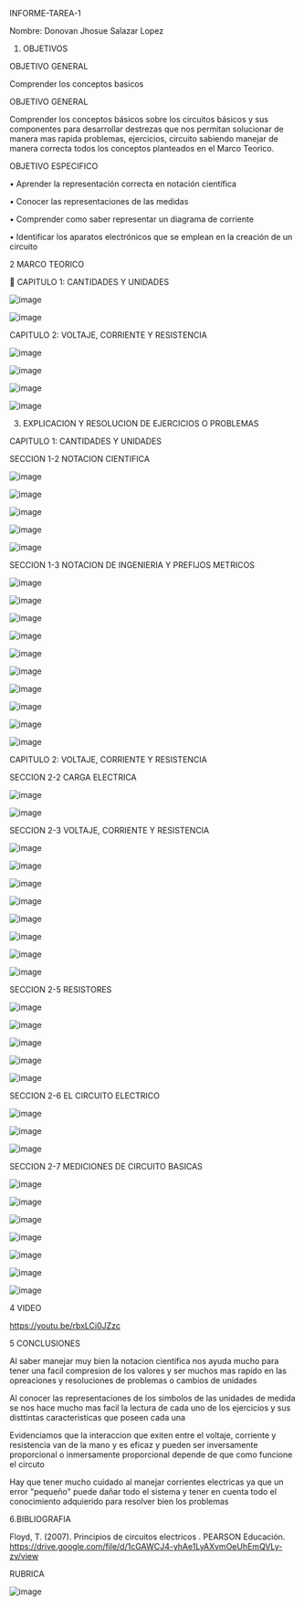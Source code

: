 INFORME-TAREA-1

Nombre: Donovan Jhosue Salazar Lopez 

1. OBJETIVOS

OBJETIVO GENERAL 

Comprender los conceptos basicos 

OBJETIVO GENERAL

Comprender los conceptos básicos sobre los circuitos básicos y sus componentes para desarrollar destrezas que nos permitan solucionar de manera mas rapida problemas, ejercicios, circuito sabiendo manejar de manera correcta todos los conceptos planteados en el Marco Teorico. 

OBJETIVO ESPECIFICO

•	Aprender la representación correcta en notación científica

•	Conocer las representaciones de las medidas 

•	Comprender como saber representar un diagrama de corriente

•	Identificar los aparatos electrónicos que se emplean en la creación de un circuito

2 MARCO TEORICO

	CAPITULO 1: CANTIDADES Y UNIDADES

![image](https://user-images.githubusercontent.com/116816731/201409344-bdb84f32-86c1-483a-9ec7-47018557959d.png)

![image](https://user-images.githubusercontent.com/116816731/201411223-43b5d638-19bd-408a-9ed5-a22a771d416a.png)


CAPITULO 2: VOLTAJE, CORRIENTE Y RESISTENCIA

![image](https://user-images.githubusercontent.com/116816731/201410360-b642910c-93ab-44eb-92da-4f346c511ab3.png)

![image](https://user-images.githubusercontent.com/116816731/201412102-9a77e0cd-f108-4f87-806c-923f33927456.png)

![image](https://user-images.githubusercontent.com/116816731/201411081-353061d8-ad9d-4545-b694-2d11d55cad72.png)

![image](https://user-images.githubusercontent.com/116816731/201411117-b55ee406-60b0-4d07-a8d3-7c746ebbcf05.png)

3. EXPLICACION Y RESOLUCION DE EJERCICIOS O PROBLEMAS

CAPITULO 1: CANTIDADES Y UNIDADES

SECCION 1-2 NOTACION CIENTIFICA

![image](https://user-images.githubusercontent.com/116816731/201412022-08843428-97c8-465f-8330-5edf4c8f5400.png)

![image](https://user-images.githubusercontent.com/116816731/201412173-bb0acb29-777d-444b-acad-4353939d35f3.png)

![image](https://user-images.githubusercontent.com/116816731/201412223-1dcbee13-9b3a-4a14-b4d6-c3dd1589238f.png)

![image](https://user-images.githubusercontent.com/116816731/201412259-25dec699-ca00-4472-aa96-9f1aad3d7112.png)

![image](https://user-images.githubusercontent.com/116816731/201412971-c891696f-d467-47a5-a06d-2853276a3411.png)

SECCION 1-3 NOTACION DE INGENIERIA Y PREFIJOS METRICOS

![image](https://user-images.githubusercontent.com/116816731/201413047-31e31f55-7cd4-421b-b52f-7a3c0d5370ef.png)

![image](https://user-images.githubusercontent.com/116816731/201413075-d0337c75-cc34-4588-8d67-a0222732aedf.png)

![image](https://user-images.githubusercontent.com/116816731/201413109-a55549e1-068d-4c90-b9a6-1460ae432381.png)

![image](https://user-images.githubusercontent.com/116816731/201413146-20ac3e7f-c347-4e21-ade0-4b16b9fc7473.png)

![image](https://user-images.githubusercontent.com/116816731/201413253-0d30705b-e498-497d-b0ac-3bd6fbdd32b9.png)

![image](https://user-images.githubusercontent.com/116816731/201413298-d6f100e5-e59e-48cf-93bc-309c7be77772.png)

![image](https://user-images.githubusercontent.com/116816731/201413333-351dcf15-65e5-4007-abf0-8c71ee6fbbce.png)

![image](https://user-images.githubusercontent.com/116816731/201413453-d007361d-e40a-4d40-97b7-bda4f83d4a0c.png)

![image](https://user-images.githubusercontent.com/116816731/201413506-95fdc917-fd94-42b8-a146-df9394ecbcb5.png)

![image](https://user-images.githubusercontent.com/116816731/201413553-83aae3b4-0cad-4638-a549-9b0b009fe20f.png)

CAPITULO 2: VOLTAJE, CORRIENTE Y RESISTENCIA 

SECCION 2-2 CARGA ELECTRICA

![image](https://user-images.githubusercontent.com/116816731/201413982-2146c5e6-5aa0-4f6e-8beb-cdaa94f7c53c.png)

![image](https://user-images.githubusercontent.com/116816731/201414020-4a94f2f3-1005-4f81-aaa4-8c7907901e01.png)

SECCION 2-3 VOLTAJE, CORRIENTE Y RESISTENCIA

![image](https://user-images.githubusercontent.com/116816731/201414095-f4426629-10bb-481c-8f1b-cd38ee6f8a52.png)

![image](https://user-images.githubusercontent.com/116816731/201414158-86e985e2-99ac-4aad-9f34-3b54382c900b.png)

![image](https://user-images.githubusercontent.com/116816731/201414223-2fb62ff2-a307-4b37-b9d7-0f506a5d348c.png)

![image](https://user-images.githubusercontent.com/116816731/201414260-2b1f6a8c-cc7c-4272-8c27-9bf69aa375fc.png)

![image](https://user-images.githubusercontent.com/116816731/201414301-062348ae-8bdd-47b3-93f6-d685ba6d727a.png)

![image](https://user-images.githubusercontent.com/116816731/201414335-0d20f0b8-25f7-4544-8725-c67f8ff78033.png)

![image](https://user-images.githubusercontent.com/116816731/201414361-a5ea6155-7117-4346-bf23-e56130fe7fd2.png)

![image](https://user-images.githubusercontent.com/116816731/201414411-3bf744ba-9374-4169-aaa0-c15ca6eccff7.png)

SECCION 2-5 RESISTORES

![image](https://user-images.githubusercontent.com/116816731/201414502-63bdcae3-a47c-4df8-970e-447aff6ca28f.png)

![image](https://user-images.githubusercontent.com/116816731/201414538-0139da68-8426-46fb-88f7-fadd82e92c55.png)

![image](https://user-images.githubusercontent.com/116816731/201414588-e5186277-6734-4c6f-94ed-2510bfc7a203.png)

![image](https://user-images.githubusercontent.com/116816731/201414628-13f3150c-ff80-47e8-a637-99e752077017.png)

![image](https://user-images.githubusercontent.com/116816731/201414653-2c27e286-dfd2-4fc5-82af-87b0f6a95bb7.png)

SECCION 2-6 EL CIRCUITO ELECTRICO

![image](https://user-images.githubusercontent.com/116816731/201414818-a57e2f8d-5ffc-4a5b-aff2-a3d2f5a19533.png)

![image](https://user-images.githubusercontent.com/116816731/201414845-48816871-3344-41a7-930b-63f9fce33047.png)

![image](https://user-images.githubusercontent.com/116816731/201414889-628bbe27-8de4-4cdd-8cfd-a62c46e84a88.png)

SECCION 2-7 MEDICIONES DE CIRCUITO BASICAS 

![image](https://user-images.githubusercontent.com/116816731/201414936-8546fa0c-d4fb-4b48-b3b0-413f0db84961.png)

![image](https://user-images.githubusercontent.com/116816731/201414972-095fd4db-bfb3-48dc-8704-97116a3dfdc2.png)

![image](https://user-images.githubusercontent.com/116816731/201415018-b97eaddc-490e-4bf1-9081-3db240bc21ef.png)

![image](https://user-images.githubusercontent.com/116816731/201415065-c04913b0-42d7-4077-bbb1-dd68666a172b.png)

![image](https://user-images.githubusercontent.com/116816731/201415104-88216fe3-4dc1-46d7-abc2-4dd2c904f060.png)

![image](https://user-images.githubusercontent.com/116816731/201415210-d2cd4186-94c4-4054-9d41-8b8556280f80.png)

![image](https://user-images.githubusercontent.com/116816731/201415243-f864ec05-268c-466d-80d6-f165acdaddbe.png)

4 VIDEO

https://youtu.be/rbxLCi0JZzc

5 CONCLUSIONES

Al saber manejar muy bien la notacion cientifica nos ayuda mucho para tener una facil compresion de los valores y ser muchos mas rapido en las opreaciones y resoluciones de problemas o cambios de unidades

Al conocer las representaciones de los simbolos de las unidades de medida se nos hace mucho mas facil la lectura de cada uno de los ejercicios y sus disttintas caracteristicas que poseen cada una

Evidenciamos que la interaccion que exiten entre el voltaje, corriente y resistencia van de la mano y es eficaz y pueden ser inversamente proporcional o inmersamente proporcional depende de que como funcione el circuto

Hay que tener mucho cuidado al manejar corrientes electricas ya que un error "pequeño" puede dañar todo el sistema y tener en cuenta todo el conocimiento adquierido para resolver bien los problemas

6.BIBLIOGRAFIA

Floyd, T. (2007). Principios de circuitos electricos . PEARSON Educación. https://drive.google.com/file/d/1cGAWCJ4-yhAe1LyAXvmOeUhEmQVLy-zv/view

RUBRICA

![image](https://user-images.githubusercontent.com/116816731/201417684-70770095-a5f7-4f3c-b678-fecd97729839.png)










